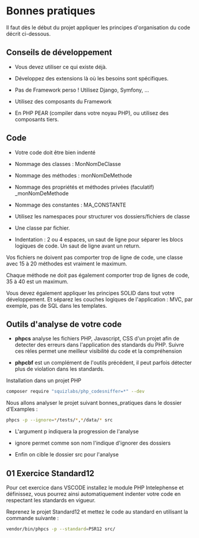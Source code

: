 # Bonnes pratiques

Il faut dès le début du projet appliquer les principes d'organisation du code décrit ci-dessous.

## Conseils de développement

- Vous devez utiliser ce qui existe déjà.

- Développez des extensions là où les besoins sont spécifiques.

- Pas de Framework perso ! Utilisez Django, Symfony, ...

- Utilisez des composants du Framework

- En PHP PEAR (compiler dans votre noyau PHP), ou utilisez des composants tiers.

## Code 

- Votre code doit être bien indenté 

- Nommage des classes : MonNomDeClasse

- Nommage des méthodes : monNomDeMethode

- Nommage des propriétés et méthodes privées (faculatif) _monNomDeMethode

- Nommage des constantes : MA_CONSTANTE

- Utilisez les namespaces pour structurer vos dossiers/fichiers de classe

- Une classe par fichier.

- Indentation : 2 ou 4 espaces, un saut de ligne pour séparer les blocs logiques de code. Un saut de ligne avant un return.

Vos fichiers ne doivent pas comporter trop de ligne de code, une classe avec 15 à 20 méthodes est vraiment le maximum.

Chaque méthode ne doit pas également comporter trop de lignes de code, 35 à 40 est un maximum.

Vous devez également appliquer les principes SOLID dans tout votre développement. Et séparez les couches logiques de l'application : MVC, par exemple, pas de SQL dans les templates.

## Outils d'analyse de votre code

- **phpcs** analyse les fichiers PHP, Javascript, CSS d'un projet afin de detecter des erreurs dans l'application des standards du PHP. Suivre ces rèles permet une meilleur visibilité du code et la compréhension

- **phpcbf** est un complément de l'outils précédent, il peut parfois détecter plus de violation dans les standards.

Installation dans un projet PHP

```bash
composer require "squizlabs/php_codesniffer=*" --dev
```

Nous allons analyser le projet suivant bonnes_pratiques dans le dossier d'Examples :

```bash
phpcs -p --ignore=*/tests/*,*/data/* src
```

- L'argument p indiquera la progression de l'analyse

- ignore permet comme son nom l'indique d'ignorer des dossiers 

- Enfin on cible le dossier src pour l'analyse

## 01 Exercice Standard12

Pour cet exercice dans VSCODE installez le module PHP Intelephense et définissez, vous pourrez ainsi automatiquement indenter votre code en respectant les standards en vigueur.

Reprenez le projet Standard12 et mettez le code au standard en utilisant la commande suivante :

```bash
vendor/bin/phpcs -p --standard=PSR12 src/
```
